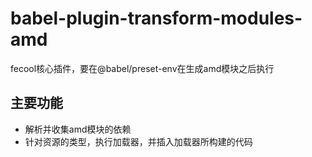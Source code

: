 # babel-plugin-transform-modules-amd

fecool核心插件，要在@babel/preset-env在生成amd模块之后执行

## 主要功能

* 解析并收集amd模块的依赖
* 针对资源的类型，执行加载器，并插入加载器所构建的代码
